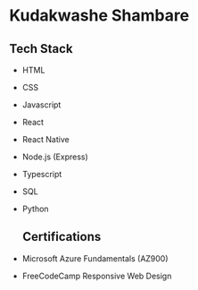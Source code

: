 # Kudakwashe Shambare

## Tech Stack

- HTML
- CSS
- Javascript
- React
- React Native
- Node.js (Express)
- Typescript
- SQL
- Python

  ## Certifications

- Microsoft Azure Fundamentals (AZ900)
- FreeCodeCamp Responsive Web Design
